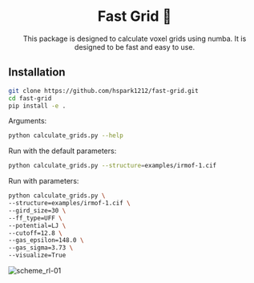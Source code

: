 
<div align="center">

<h1> Fast Grid 🏁 </h1>

This package is designed to calculate voxel grids using numba. It is designed to be fast and easy to use.


</div>

## Installation

```bash
git clone https://github.com/hspark1212/fast-grid.git
cd fast-grid
pip install -e .
```

Arguments:

```bash
python calculate_grids.py --help
```

Run with the default parameters:

```bash
python calculate_grids.py --structure=examples/irmof-1.cif
```

Run with parameters:

```bash
python calculate_grids.py \
--structure=examples/irmof-1.cif \
--gird_size=30 \
--ff_type=UFF \
--potential=LJ \
--cutoff=12.8 \
--gas_epsilon=148.0 \
--gas_sigma=3.73 \
--visualize=True
```

![scheme_rl-01](./images/irmof-1.png)
